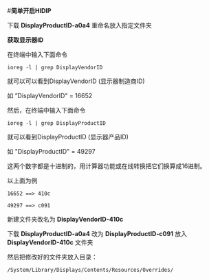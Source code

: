 #**简单开启HIDIP**

  下载 **DisplayProductID-a0a4** 重命名放入指定文件夹
  
  **获取显示器ID**
  
  在终端中输入下面命令
  
  `ioreg -l | grep DisplayVendorID`
 

  就可以可以看到DisplayVendorID (显示器制造商ID)
  
  如 ”DisplayVendorID" = 16652

  然后，在终端中输入下面命令
  
  `ioreg -l | grep DisplayProductID`

  就可以看到DisplayProductID (显示器产品ID)
  
  如 "DisplayProductID" = 49297

  这两个数字都是十进制的，用计算器功能或在线转换把它们换算成16进制。
  
  以上面为例

  `16652 ==> 410c`
  
  `49297 ==> c091`

  新建文件夹改名为 **DisplayVendorID-410c**
  
  下载 **DisplayProductID-a0a4** 改为 **DisplayProductID-c091** 放入 **DisplayVendorID-410c** 文件夹
  
  然后把修改好的文件夹放入目录：
  
  `/System/Library/Displays/Contents/Resources/Overrides/`
